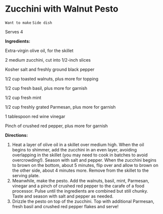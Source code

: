 # Zucchini with Walnut Pesto

`Want to make` `Side dish`

Serves 4

**Ingredients:**

Extra-virgin olive oil, for the skillet

2 medium zucchini, cut into 1/2-inch slices 

Kosher salt and freshly ground black pepper 

1/2 cup toasted walnuts, plus more for topping 

1/2 cup fresh basil, plus more for garnish 

1/2 cup fresh mint 

1/2 cup freshly grated Parmesan, plus more for garnish 

1 tablespoon red wine vinegar 

Pinch of crushed red pepper, plus more for garnish 

**Directions:**

1. Heat a layer of olive oil in a skillet over medium high. When the oil begins to shimmer, add the zucchini in an even layer, avoiding overlapping in the skillet (you may need to cook in batches to avoid overcrowding!). Season with salt and pepper. When the zucchini begins to brown on the bottom, about 5 minutes, flip over and allow to brown on the other side, about 4 minutes more. Remove from the skillet to the serving plate.
2. Meanwhile, make the pesto. Add the walnuts, basil, mint, Parmesan, vinegar and a pinch of crushed red pepper to the carafe of a food processor. Pulse until the ingredients are combined but still chunky. Taste and season with salt and pepper as needed.
3. Drizzle the pesto on top of the zucchini. Top with additional Parmesan, fresh basil and crushed red pepper flakes and serve!
